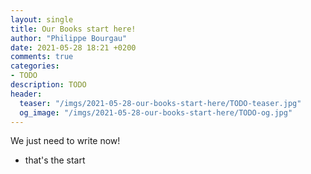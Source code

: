 ```yaml
---
layout: single
title: Our Books start here!
author: "Philippe Bourgau"
date: 2021-05-28 18:21 +0200
comments: true
categories:
- TODO
description: TODO
header:
  teaser: "/imgs/2021-05-28-our-books-start-here/TODO-teaser.jpg"
  og_image: "/imgs/2021-05-28-our-books-start-here/TODO-og.jpg"
---
```

We just need to write now!


- that's the start